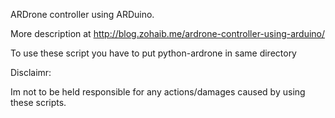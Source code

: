 ARDrone controller using ARDuino.

More description at
http://blog.zohaib.me/ardrone-controller-using-arduino/

To use these script you have to put python-ardrone in same directory

Disclaimr:

Im not to be held responsible for any actions/damages caused by using these scripts.
